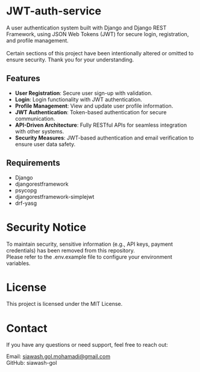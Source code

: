 # JWT-auth-service
  A user authentication system built with Django and Django REST Framework, using JSON Web Tokens (JWT) for secure login, registration, and profile management.</br>  
  Certain sections of this project have been intentionally altered or omitted to ensure security. Thank you for your understanding.

## Features
- **User Registration**: Secure user sign-up with validation.</br>
- **Login**: Login functionality with JWT authentication.</br>
- **Profile Management**: View and update user profile information.</br>
- **JWT Authentication**: Token-based authentication for secure communication.</br>
- **API-Driven Architecture**: Fully RESTful APIs for seamless integration with other systems.</br>
- **Security Measures**: JWT-based authentication and email verification to ensure user data safety.</br>



## Requirements
- Django
- djangorestframework
- psycopg
- djangorestframework-simplejwt
- drf-yasg


# Security Notice
  To maintain security, sensitive information (e.g., API keys, payment credentials) has been removed from this repository.</br> Please refer to the .env.example file to configure your environment variables.

# License
  This project is licensed under the MIT License.

# Contact
  If you have any questions or need support, feel free to reach out:

  Email: siawash.gol.mohamadi@gmail.com</br>
  GitHub: siawash-gol
